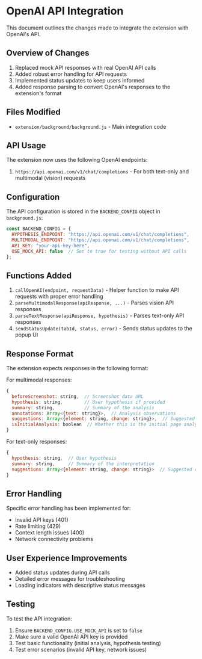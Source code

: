 # OpenAI API Integration

This document outlines the changes made to integrate the extension with OpenAI's API.

## Overview of Changes

1. Replaced mock API responses with real OpenAI API calls
2. Added robust error handling for API requests
3. Implemented status updates to keep users informed
4. Added response parsing to convert OpenAI's responses to the extension's format

## Files Modified

- `extension/background/background.js` - Main integration code

## API Usage

The extension now uses the following OpenAI endpoints:

1. `https://api.openai.com/v1/chat/completions` - For both text-only and multimodal (vision) requests

## Configuration

The API configuration is stored in the `BACKEND_CONFIG` object in `background.js`:

```javascript
const BACKEND_CONFIG = {
  HYPOTHESIS_ENDPOINT: "https://api.openai.com/v1/chat/completions",
  MULTIMODAL_ENDPOINT: "https://api.openai.com/v1/chat/completions",
  API_KEY: "your-api-key-here",
  USE_MOCK_API: false  // Set to true for testing without API calls
};
```

## Functions Added

1. `callOpenAI(endpoint, requestData)` - Helper function to make API requests with proper error handling
2. `parseMultimodalResponse(apiResponse, ...)` - Parses vision API responses
3. `parseTextResponse(apiResponse, hypothesis)` - Parses text-only API responses
4. `sendStatusUpdate(tabId, status, error)` - Sends status updates to the popup UI

## Response Format

The extension expects responses in the following format:

For multimodal responses:
```javascript
{
  beforeScreenshot: string,  // Screenshot data URL
  hypothesis: string,        // User hypothesis if provided
  summary: string,           // Summary of the analysis
  annotations: Array<{text: string}>,  // Analysis observations
  suggestions: Array<{element: string, change: string}>,  // Suggested changes
  isInitialAnalysis: boolean  // Whether this is the initial page analysis
}
```

For text-only responses:
```javascript
{
  hypothesis: string,  // User hypothesis
  summary: string,     // Summary of the interpretation
  suggestions: Array<{element: string, change: string}>  // Suggested changes
}
```

## Error Handling

Specific error handling has been implemented for:
- Invalid API keys (401)
- Rate limiting (429) 
- Context length issues (400)
- Network connectivity problems

## User Experience Improvements

- Added status updates during API calls
- Detailed error messages for troubleshooting
- Loading indicators with descriptive status messages

## Testing

To test the API integration:
1. Ensure `BACKEND_CONFIG.USE_MOCK_API` is set to `false`
2. Make sure a valid OpenAI API key is provided
3. Test basic functionality (initial analysis, hypothesis testing)
4. Test error scenarios (invalid API key, network issues) 